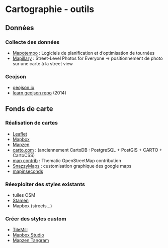 # Cartographie - outils

## Données

### Collecte des données

- [Mapotempo](https://www.mapotempo.com/) : Logiciels de planification et d’optimisation de tournées
- [Mapillary](https://www.mapillary.com/) : Street-Level Photos for Everyone -> positionnement de photo sur une carte à la street view

### Geojson

- [geojson.io](http://geojson.io/#map=2/20.0/0.0)
- [learn geojson repo](https://github.com/lyzidiamond/learn-geojson) (2014)

## Fonds de carte

### Réalisation de cartes

- [Leaflet](http://leafletjs.com/)
- [Mapbox](https://www.mapbox.com/)
- [Mapzen](https://mapzen.com/)
- [carto.com](https://carto.com/) : (anciennement CartoDB : PostgreSQL + PostGIS + CARTO + CartoCSS)
- [map contrib](https://www.cartes.xyz/) : Thematic OpenStreetMap contribution
- [SnazzyMaps](https://snazzymaps.com) : customisation graphique des google maps
- [mapinseconds](http://mapinseconds.com/)

### Réexploiter des styles existants
- tuiles OSM
- [Stamen](http://maps.stamen.com/)
- Mapbox (streets...)

### Créer des styles custom
- [TileMill](https://tilemill-project.github.io/tilemill/)
- [Mapbox Studio](https://www.mapbox.com/mapbox-studio/)
- [Mapzen Tangram](https://mapzen.com/products/tangram/)
